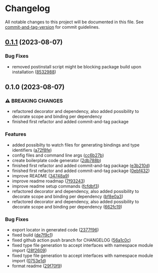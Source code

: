 # Changelog

All notable changes to this project will be documented in this file. See [commit-and-tag-version](https://github.com/absolute-version/commit-and-tag-version) for commit guidelines.

## [0.1.1](https://github.com/mrmilu/inversify-generator/compare/v0.1.0...v0.1.1) (2023-08-07)

### Bug Fixes

- removed postinstall script might be blocking package build upon installation ([8532988](https://github.com/mrmilu/inversify-generator/commit/8532988c7d93f4a83890d49813bfb5f9b04f77fa))

## 0.1.0 (2023-08-07)

### ⚠ BREAKING CHANGES

- refactored decorator and dependency, also added possibility to decorate scope and binding per dependency
- finished first refactor and added commit-and-tag package

### Features

- added possibilty to watch files for generating bindings and type identifiers ([a72f8fe](https://github.com/mrmilu/inversify-generator/commit/a72f8febd445fa1cdd94055269f49fb9d62d6967))
- config files and command line args ([cc6b27b](https://github.com/mrmilu/inversify-generator/commit/cc6b27b888f9841d7bea90b076edf3ae95d5caf6))
- create boilerplate code generator ([2db788b](https://github.com/mrmilu/inversify-generator/commit/2db788b8f95aa96f5bfe94d6528ddf88b413f73c))
- finished first refactor and added commit-and-tag package ([e3b210d](https://github.com/mrmilu/inversify-generator/commit/e3b210d9d2c4d7cadef805d6d30aafb85f7acd75))
- finished first refactor and added commit-and-tag package ([0ebf432](https://github.com/mrmilu/inversify-generator/commit/0ebf4322388df5f413433978c0017920530fef8d))
- improve README ([34748a9](https://github.com/mrmilu/inversify-generator/commit/34748a99236d922e8364d464c5cb00e4e4b68271))
- improve readme roadmap ([7f93243](https://github.com/mrmilu/inversify-generator/commit/7f9324394b30f68372cfa808b9e7c72d163eb8c5))
- improve readme setup commands ([fcfdbf3](https://github.com/mrmilu/inversify-generator/commit/fcfdbf314ed21e6c46bb670e756fa7e66dafc443))
- refactored decorator and dependency, also added possibility to decorate scope and binding per dependency ([bf8e0a3](https://github.com/mrmilu/inversify-generator/commit/bf8e0a3246b95fac72241f3045820f2920448ee8))
- refactored decorator and dependency, also added possibility to decorate scope and binding per dependency ([662fc19](https://github.com/mrmilu/inversify-generator/commit/662fc198986cffa26399cb1c4edbd4cbe0211b28))

### Bug Fixes

- export locator in generated code ([2377f96](https://github.com/mrmilu/inversify-generator/commit/2377f9646580c7057a5220095222a9aebab9818e))
- fixed build ([de7f9c1](https://github.com/mrmilu/inversify-generator/commit/de7f9c143567c5f567c5e90562cf8fecbef40169))
- fixed github action push branch for CHANGELOG ([56a1c0c](https://github.com/mrmilu/inversify-generator/commit/56a1c0c767f45648d3517fc7196ba649ec1dd3b8))
- fixed type file generation to accept interfaces with namespace module import ([28f2609](https://github.com/mrmilu/inversify-generator/commit/28f2609a71dff4b3fabd888e321740001f3c938c))
- fixed type file generation to accept interfaces with namespace module import ([0753e1d](https://github.com/mrmilu/inversify-generator/commit/0753e1dafc22bc0b68dd684654800766019ab8aa))
- format readme ([29f70f9](https://github.com/mrmilu/inversify-generator/commit/29f70f9034d0a762f6aadca77b09fabdbafc3661))
